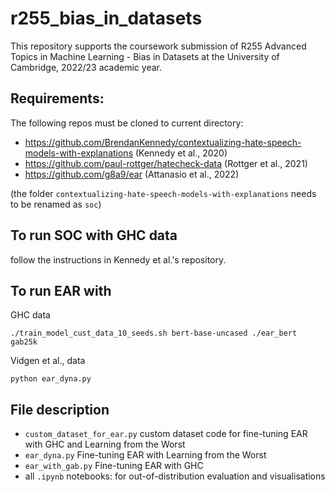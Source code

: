 
# r255_bias_in_datasets
This repository supports the coursework submission of R255 Advanced Topics in Machine Learning - Bias in Datasets at the University of Cambridge, 2022/23 academic year.

## Requirements: 
The following repos must be cloned to current directory:

 - https://github.com/BrendanKennedy/contextualizing-hate-speech-models-with-explanations (Kennedy et al., 2020)
 - https://github.com/paul-rottger/hatecheck-data (Rottger et al., 2021)
 - https://github.com/g8a9/ear (Attanasio et al., 2022)

(the folder `contextualizing-hate-speech-models-with-explanations` needs to be renamed as `soc`)

## To run SOC with GHC data
follow the instructions in Kennedy et al.'s repository.

## To run EAR with 
GHC data

    ./train_model_cust_data_10_seeds.sh bert-base-uncased ./ear_bert gab25k
Vidgen et al., data

    python ear_dyna.py

## File description
 - `custom_dataset_for_ear.py` custom dataset code for fine-tuning EAR with GHC and Learning from the Worst
- `ear_dyna.py` Fine-tuning EAR with Learning from the Worst
- `ear_with_gab.py` Fine-tuning EAR with GHC
- all `.ipynb` notebooks: for out-of-distribution evaluation and visualisations
